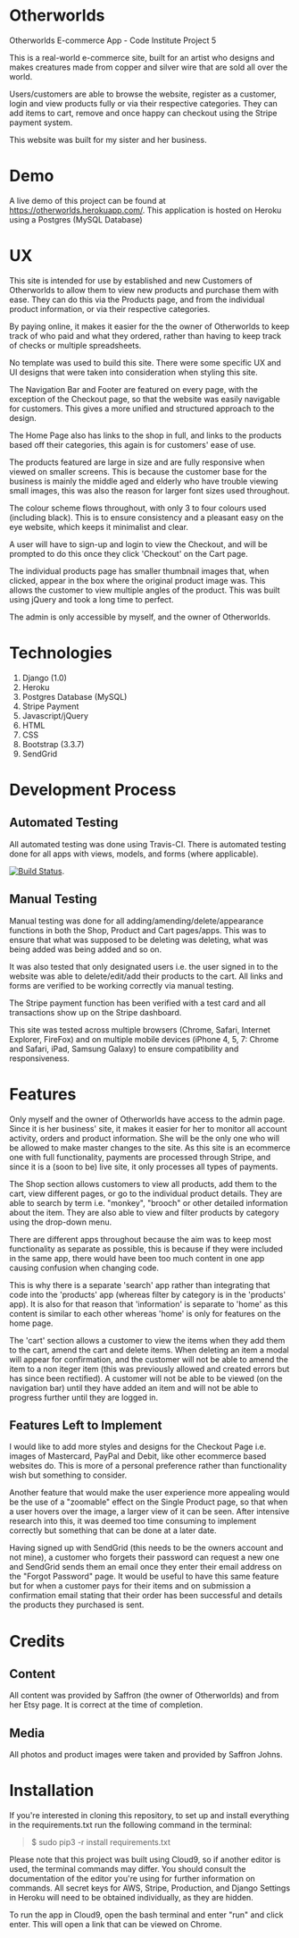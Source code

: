 # Otherworlds
Otherworlds E-commerce App - Code Institute Project 5

This is a real-world e-commerce site, built for an artist who designs and makes creatures made from copper and silver wire that are sold all over the world.

Users/customers are able to browse the website, register as a customer, login and view products fully or via their respective categories. They can add items to cart, remove and once happy can checkout using the Stripe payment system.

This website was built for my sister and her business.

# Demo
A live demo of this project can be found at https://otherworlds.herokuapp.com/. This application is hosted on Heroku using a Postgres (MySQL Database)

# UX
This site is intended for use by established and new Customers of Otherworlds to allow them to view new products and purchase them with ease. They can do this via the Products page, and from the individual product information, or via their respective categories.

By paying online, it makes it easier for the the owner of Otherworlds to keep track of who paid and what they ordered, rather than having to keep track of checks or multiple spreadsheets.

No template was used to build this site. There were some specific UX and UI designs that were taken into consideration when styling this site.

The Navigation Bar and Footer are featured on every page, with the exception of the Checkout page, so that the website was easily navigable for customers. This gives a more unified and structured approach to the design.

The Home Page also has links to the shop in full, and links to the products based off their categories, this again is for customers' ease of use.

The products featured are large in size and are fully responsive when viewed on smaller screens. This is because the customer base for the business is mainly the middle aged and elderly who have trouble viewing small images, this was also the reason for larger font sizes used throughout.

The colour scheme flows throughout, with only 3 to four colours used (including black). This is to ensure consistency and a pleasant easy on the eye website, which keeps it minimalist and clear.

A user will have to sign-up and login to view the Checkout, and will be prompted to do this once they click 'Checkout' on the Cart page.

The individual products page has smaller thumbnail images that, when clicked, appear in the box where the original product image was. This allows the customer to view multiple angles of the product. This was built using jQuery and took a long time to perfect.

The admin is only accessible by myself, and the owner of Otherworlds.

# Technologies
1. Django (1.0)
2. Heroku
3. Postgres Database (MySQL)
4. Stripe Payment
5. Javascript/jQuery
6. HTML
7. CSS
8. Bootstrap (3.3.7)
9. SendGrid

# Development Process
## Automated Testing
All automated testing was done using Travis-CI. There is automated testing done for all apps with views, models, and forms (where applicable).

[![Build Status](https://travis-ci.org/NathenJohns/otherworlds.svg?branch=master)](https://travis-ci.org/NathenJohns/otherworlds).

## Manual Testing

Manual testing was done for all adding/amending/delete/appearance functions in both the Shop, Product and Cart pages/apps. This was to ensure that what was supposed to be deleting was deleting, what was being added was being added and so on.

It was also tested that only designated users i.e. the user signed in to the website was able to delete/edit/add their products to the cart. All links and forms are verified to be working correctly via manual testing.

The Stripe payment function has been verified with a test card and all transactions show up on the Stripe dashboard.

This site was tested across multiple browsers (Chrome, Safari, Internet Explorer, FireFox) and on multiple mobile devices (iPhone 4, 5, 7: Chrome and Safari, iPad, Samsung Galaxy) to ensure compatibility and responsiveness.

# Features
Only myself and the owner of Otherworlds have access to the admin page. Since it is her business' site, it makes it easier for her to monitor all account activity, orders and product information. She will be the only one who will be allowed to make master changes to the site. As this site is an ecommerce one with full functionality, payments are processed through Stripe, and since it is a (soon to be) live site, it only processes all types of payments.

The Shop section allows customers to view all products, add them to the cart, view different pages, or go to the individual product details. They are able to search by term i.e. "monkey", "brooch" or other detailed information about the item. They are also able to view and filter products by category using the drop-down menu.

There are different apps throughout because the aim was to keep most functionality as separate as possible, this is because if they were included in the same app, there would have been too much content in one app causing confusion when changing code.

This is why there is a separate 'search' app rather than integrating that code into the 'products' app (whereas filter by category is in the 'products' app). It is also for that reason that 'information' is separate to 'home' as this content is similar to each other whereas 'home' is only for features on the home page.

The 'cart' section allows a customer to view the items when they add them to the cart, amend the cart and delete items. When deleting an item a modal will appear for confirmation, and the customer will not be able to amend the item to a non iteger item (this was previously allowed and created errors but has since been rectified). A customer will not be able to be viewed (on the navigation bar) until they have added an item and will not be able to progress further until they are logged in.

## Features Left to Implement
I would like to add more styles and designs for the Checkout Page i.e. images of Mastercard, PayPal and Debit, like other ecommerce based websites do. This is more of a personal preference rather than functionality wish but something to consider.

Another feature that would make the user experience more appealing would be the use of a "zoomable" effect on the Single Product page, so that when a user hovers over the image, a larger view of it can be seen. After intensive research into this, it was deemed too time consuming to implement correctly but something that can be done at a later date.

Having signed up with SendGrid (this needs to be the owners account and not mine), a customer who forgets their password can request a new one and SendGrid sends them an email once they enter their email address on the "Forgot Password" page. It would be
useful to have this same feature but for when a customer pays for their items and on submission a confirmation email stating that their order has been successful and details the products they purchased is sent.

# Credits
## Content
All content was provided by Saffron (the owner of Otherworlds) and from her Etsy page. It is correct at the time of completion.

## Media
All photos and product images were taken and provided by Saffron Johns.

# Installation
If you're interested in cloning this repository, to set up and install everything in the requirements.txt run the following command in the terminal:

> $ sudo pip3 -r install requirements.txt

Please note that this project was built using Cloud9, so if another editor is used, the terminal commands may differ. You should consult the documentation of the editor you're using for further information on commands. All secret keys for AWS, Stripe, Production, and Django Settings in Heroku will need to be obtained individually, as they are hidden.

To run the app in Cloud9, open the bash terminal and enter "run" and click enter. This will open a link that can be viewed on Chrome.